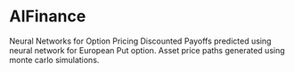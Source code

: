 # AIFinance
Neural Networks for Option Pricing
Discounted Payoffs predicted using neural network for European Put option. Asset price paths generated using monte carlo simulations.
